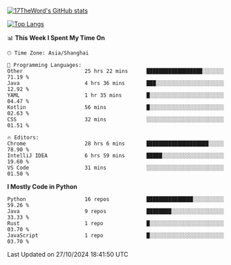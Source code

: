 [![17TheWord's GitHub stats](https://github-readme-stats.vercel.app/api?username=17TheWord&count_private=true&show_icons=true)](https://github.com/anuraghazra/github-readme-stats)

[![Top Langs](https://github-readme-stats.vercel.app/api/top-langs/?username=17TheWord&layout=compact&hide=html)](https://github.com/anuraghazra/github-readme-stats)


<!--START_SECTION:waka-->
📊 **This Week I Spent My Time On** 

```text
🕑︎ Time Zone: Asia/Shanghai

💬 Programming Languages: 
Other                    25 hrs 22 mins      ██████████████████░░░░░░░   71.19 % 
Java                     4 hrs 36 mins       ███░░░░░░░░░░░░░░░░░░░░░░   12.92 % 
YAML                     1 hr 35 mins        █░░░░░░░░░░░░░░░░░░░░░░░░   04.47 % 
Kotlin                   56 mins             █░░░░░░░░░░░░░░░░░░░░░░░░   02.63 % 
CSS                      32 mins             ░░░░░░░░░░░░░░░░░░░░░░░░░   01.51 % 

🔥 Editors: 
Chrome                   28 hrs 6 mins       ████████████████████░░░░░   78.90 % 
IntelliJ IDEA            6 hrs 59 mins       █████░░░░░░░░░░░░░░░░░░░░   19.60 % 
VS Code                  31 mins             ░░░░░░░░░░░░░░░░░░░░░░░░░   01.50 % 
```

**I Mostly Code in Python** 

```text
Python                   16 repos            ███████████████░░░░░░░░░░   59.26 % 
Java                     9 repos             ████████░░░░░░░░░░░░░░░░░   33.33 % 
Rust                     1 repo              █░░░░░░░░░░░░░░░░░░░░░░░░   03.70 % 
JavaScript               1 repo              █░░░░░░░░░░░░░░░░░░░░░░░░   03.70 % 
```




 Last Updated on 27/10/2024 18:41:50 UTC
<!--END_SECTION:waka-->
